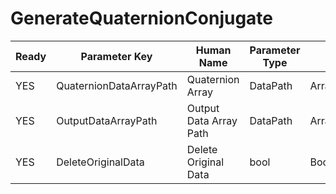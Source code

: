 # GenerateQuaternionConjugate #

| Ready | Parameter Key | Human Name | Parameter Type | Parameter Class |
|-------|---------------|------------|-----------------|----------------|
| YES | QuaternionDataArrayPath | Quaternion Array | DataPath | ArraySelectionParameter |
| YES | OutputDataArrayPath | Output Data Array Path | DataPath | ArrayCreationParameter |
| YES | DeleteOriginalData | Delete Original Data | bool | BoolParameter |
